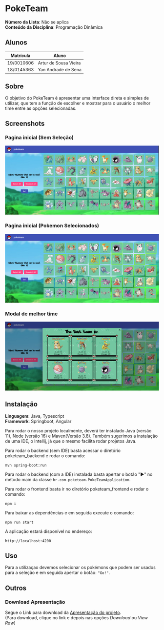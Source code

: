 # PokeTeam

**Número da Lista**: Não se aplica<br>
**Conteúdo da Disciplina**: Programação Dinâmica<br>

## Alunos
|Matrícula | Aluno |
| -- | -- |
| 19/0010606 | Artur de Sousa Vieira |
| 18/0145363 |  Yan Andrade de Sena  |

## Sobre 
O objetivo do PokeTeam é apresentar uma interface direta e simples de utilizar, que tem a função de escolher e mostrar para o usuário o melhor time entre as opções selecionadas.

## Screenshots

### Pagina inicial (Sem Seleção)

![Pokemons não selecionados](assets-readme/pokemons-nao-selecionados.png) 

### Pagina inicial (Pokemon Selecionados)

![Pokemons selecionados](assets-readme/pokemons-selecionados.png) 

### Modal de melhor time

![Modal Caminho Inicio](assets-readme/melhor-time.png) 

## Instalação 
**Linguagem**: Java, Typescript<br>
**Framework**: Springboot, Angular<br>

Para rodar o nosso projeto localmente, deverá ter instalado Java (versão 11), Node (versão 16) e Maven(Versão 3.8). Também sugerimos a instalação de uma IDE, o Intellij, já que o mesmo facilita rodar projetos Java.

Para rodar o backend (sem IDE) basta acessar o diretório poketeam_backend e rodar o comando:

```
mvn spring-boot:run 
```

Para rodar o backend (com a IDE) instalada basta apertar o botão "▶" no método main da classe ``br.com.poketeam.PokeTeamApplication``.

Para rodar o frontend basta ir no diretório poketeam_frontend e rodar o comando:

```
npm i 
```

Para baixar as dependências e em seguida execute o comando:

```
npm run start
```

A aplicação estará disponível no endereço:

```
http://localhost:4200
```

## Uso 
Para a utilizaçao devemos selecionar os pokémons que podem ser usados para a seleção e em seguida apertar o botão: ``"Go!"``.

## Outros 

### Download Apresentação

Segue o Link para download da [Apresentação do projeto](assets-readme/entrega-poketeam.mp4).<br>
(Para download, clique no link e depois nas opções *Download* ou *View Raw*)
